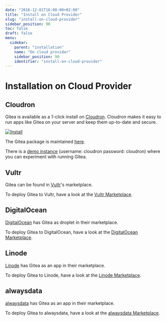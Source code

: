 ```yaml
---
date: "2016-12-01T16:00:00+02:00"
title: "Install on Cloud Provider"
slug: "install-on-cloud-provider"
sidebar_position: 90
toc: false
draft: false
menu:
  sidebar:
    parent: "installation"
    name: "On cloud provider"
    sidebar_position: 90
    identifier: "install-on-cloud-provider"
---
```


# Installation on Cloud Provider

## Cloudron

Gitea is available as a 1-click install on [Cloudron](https://cloudron.io).
Cloudron makes it easy to run apps like Gitea on your server and keep them up-to-date and secure.

[![Install](/cloudron.svg)](https://cloudron.io/button.html?app=io.gitea.cloudronapp)

The Gitea package is maintained [here](https://git.cloudron.io/cloudron/gitea-app).

There is a [demo instance](https://my.demo.cloudron.io) (username: cloudron password: cloudron) where
you can experiment with running Gitea.

## Vultr

Gitea can be found in [Vultr](https://www.vultr.com)'s marketplace.

To deploy Gitea to Vultr, have a look at the [Vultr Marketplace](https://www.vultr.com/marketplace/apps/gitea).

## DigitalOcean

[DigitalOcean](https://www.digitalocean.com) has Gitea as droplet in their marketplace.

To deploy Gitea to DigitalOcean, have a look at the [DigitalOcean Marketplace](https://marketplace.digitalocean.com/apps/gitea).

## Linode

[Linode](https://www.linode.com/) has Gitea as an app in their marketplace.

To deploy Gitea to Linode, have a look at the [Linode Marketplace](https://www.linode.com/marketplace/apps/linode/gitea/).

## alwaysdata

[alwaysdata](https://www.alwaysdata.com/) has Gitea as an app in their marketplace.

To deploy Gitea to alwaysdata, have a look at the [alwaysdata Marketplace](https://www.alwaysdata.com/en/marketplace/gitea/).
